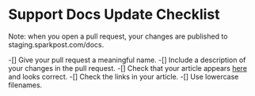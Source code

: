 # Support Docs Update Checklist

Note: when you open a pull request, your changes are published to staging.sparkpost.com/docs.

-[] Give your pull request a meaningful name.
-[] Include a description of your changes in the pull request.
-[] Check that your article appears [here](https://github.com/SparkPost/support-docs/pull/205) and looks correct.
-[] Check the links in your article.
-[] Use lowercase filenames.
